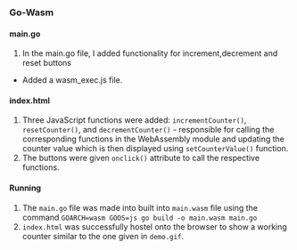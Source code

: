 ### Go-Wasm

#### main.go
1. In the main.go file, I added functionality for increment,decrement and reset buttons

- Added a wasm_exec.js file.

#### index.html
1. Three JavaScript functions were added: `incrementCounter()`, `resetCounter()`, and `decrementCounter()` - responsible for calling the corresponding functions in the WebAssembly module and updating the counter value which is then displayed using `setCounterValue()` function.
2. The buttons were given `onclick()` attribute to call the respective functions.

#### Running
1. The `main.go` file was made into built into `main.wasm` file using the command `GOARCH=wasm GOOS=js go build -o main.wasm main.go`
2. `index.html` was successfully hostel onto the browser to show a working counter similar to the one given in `demo.gif`.